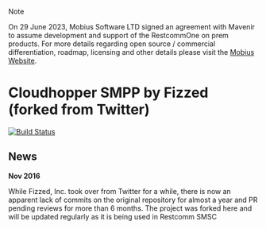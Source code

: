 > [!NOTE]  
> On 29 June 2023, Mobius Software LTD signed an agreement with Mavenir to assume development and support of the RestcommOne on prem products.  For more details regarding open source / commercial differentiation, roadmap, licensing and other details please visit the [Mobius Website](https://www.mobius-software.com/telestaxannouncement).

Cloudhopper SMPP by Fizzed (forked from Twitter) 
================================================

[![Build Status](https://travis-ci.org/RestComm/cloudhopper-smpp.svg?branch=master)](https://travis-ci.org/RestComm/cloudhopper-smpp)

News
------------------------

**Nov 2016**

While Fizzed, Inc. took over from Twitter for a while, there is now an apparent lack of commits on the original repository for almost a year and PR pending reviews for more than 6 months.
The project was forked here and will be updated regularly as it is being used in Restcomm SMSC

